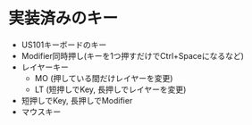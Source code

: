 # 実装済みのキー

* US101キーボードのキー
* Modifier同時押し(キーを1つ押すだけでCtrl+Spaceになるなど)
* レイヤーキー
  * MO (押している間だけレイヤーを変更)
  * LT (短押しでKey, 長押しでレイヤーを変更)
* 短押しでKey, 長押しでModifier
* マウスキー